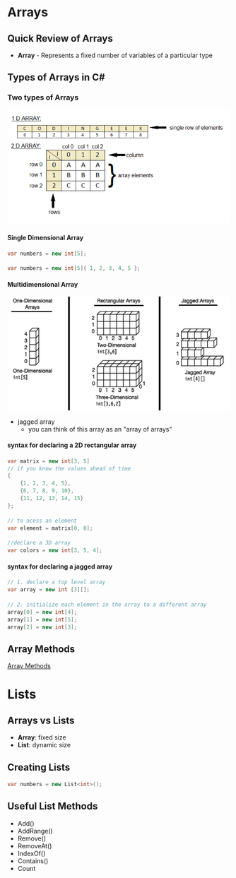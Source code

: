 # Arrays

## Quick Review of Arrays

- **Array** - Represents a fixed number of variables of a particular type

## Types of Arrays in C#

### Two types of Arrays

![typesofarray](2D-arrays.png)

#### Single Dimensional Array

```csharp
var numbers = new int[5];

var numbers = new int[5]{ 1, 2, 3, 4, 5 };
```

#### Multidimensional Array

![typesofarray2](dotnet_arrays.jpg)

- jagged array
  - you can think of this array as an "array of arrays"

#### syntax for declaring a 2D rectangular array

```csharp
var matrix = new int[3, 5]
// if you know the values ahead of time
{
    {1, 2, 3, 4, 5},
    {6, 7, 8, 9, 10},
    {11, 12, 13, 14, 15}
};

// to acess an element
var element = matrix[0, 0];

//declare a 3D array
var colors = new int[3, 5, 4];
```

#### syntax for declaring a jagged array

```csharp
// 1. declare a top level array
var array = new int [3][];

// 2. initialize each element in the array to a different array
array[0] = new int[4];
array[1] = new int[5];
array[2] = new int[3];
```

## Array Methods

[Array Methods](https://docs.microsoft.com/en-us/dotnet/api/system.array?view=net-5.0)

# Lists

## Arrays vs Lists

- **Array**: fixed size
- **List**: dynamic size

## Creating Lists

```csharp
var numbers = new List<int>();
```

## Useful List Methods

- Add()
- AddRange()
- Remove()
- RemoveAt()
- IndexOf()
- Contains()
- Count
